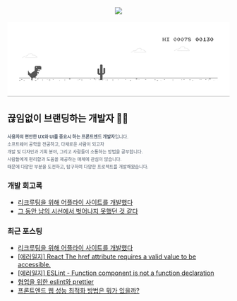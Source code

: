 
<div align="center">
<img style="height:70px" src="https://user-images.githubusercontent.com/19422885/206861312-7dbd3708-98dc-4b97-82e9-96f25581bc94.gif"></img>
  
![dino.gif](./dino.gif)

</div>

## 끊임없이 브랜딩하는 개발자  👋🏻

<span style="color:#4E5968; font-size:10px;">
<strong>사용자의 편안한 UX와 UI를 중요시 하는 프론트엔드 개발자</strong>입니다.<br/>
소프트웨어 공학을 전공하고, 다채로운 사람이 되고자<br/>
개발 및 디자인과 기획 분야, 그리고 사람들이 소통하는 방법을 공부합니다.<br/>
사람들에게 편리함과 도움을 제공하는 매체에 관심이 많습니다.<br/>
때문에 다양한 부분을 도전하고, 탐구하며 다양한 프로젝트를 개발해왔습니다.</span>

### 개발 회고록
- [리크루팅을 위해 어플라이 사이트를 개발했다](https://klmhyeonwooo.tistory.com/74)<br>
- [그 동안 남의 시선에서 벗어나지 못했던 것 같다](https://klmhyeonwooo.tistory.com/65)<br>

### 최근 포스팅
- [리크루팅을 위해 어플라이 사이트를 개발했다](https://klmhyeonwooo.tistory.com/74)<br>
- [[에러일지] React The href attribute requires a valid value to be accessible.](https://klmhyeonwooo.tistory.com/73)<br>
- [[에러일지] ESLint - Function component is not a function declaration](https://klmhyeonwooo.tistory.com/72)<br>
- [협업을 위한 eslint와 prettier](https://klmhyeonwooo.tistory.com/71)<br>
- [프론트엔드 웹 성능 최적화 방법은 뭐가 있을까?](https://klmhyeonwooo.tistory.com/70)<br>
